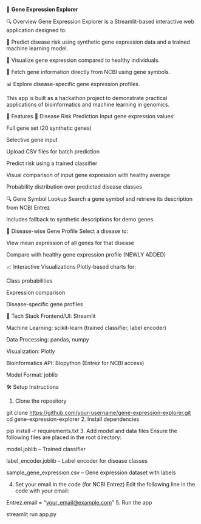 🧬 **Gene Expression Explorer**

🔍 Overview
Gene Expression Explorer is a Streamlit-based interactive web application designed to:

🔬 Predict disease risk using synthetic gene expression data and a trained machine learning model.

🧠 Visualize gene expression compared to healthy individuals.

🧬 Fetch gene information directly from NCBI using gene symbols.

📊 Explore disease-specific gene expression profiles.

This app is built as a hackathon project to demonstrate practical applications of bioinformatics and machine learning in genomics.

🚀 Features
🧪 Disease Risk Prediction
Input gene expression values:

Full gene set (20 synthetic genes)

Selective gene input

Upload CSV files for batch prediction

Predict risk using a trained classifier

Visual comparison of input gene expression with healthy average

Probability distribution over predicted disease classes

🔍 Gene Symbol Lookup
Search a gene symbol and retrieve its description from NCBI Entrez

Includes fallback to synthetic descriptions for demo genes

🧬 Disease-wise Gene Profile
Select a disease to:

View mean expression of all genes for that disease

Compare with healthy gene expression profile (NEWLY ADDED)

📈 Interactive Visualizations
Plotly-based charts for:

Class probabilities

Expression comparison

Disease-specific gene profiles

🧰 Tech Stack
Frontend/UI: Streamlit

Machine Learning: scikit-learn (trained classifier, label encoder)

Data Processing: pandas, numpy

Visualization: Plotly

Bioinformatics API: Biopython (Entrez for NCBI access)

Model Format: joblib

🛠️ Setup Instructions
1. Clone the repository

git clone https://github.com/your-username/gene-expression-explorer.git
cd gene-expression-explorer
2. Install dependencies

pip install -r requirements.txt
3. Add model and data files
Ensure the following files are placed in the root directory:

model.joblib – Trained classifier

label_encoder.joblib – Label encoder for disease classes

sample_gene_expression.csv – Gene expression dataset with labels

4. Set your email in the code (for NCBI Entrez)
Edit the following line in the code with your email:

Entrez.email = "your_email@example.com"
5. Run the app

streamlit run app.py
